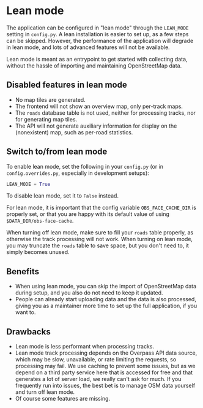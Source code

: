 # Lean mode

The application can be configured in "lean mode" through the `LEAN_MODE`
setting in `config.py`. A lean installation is easier to set up, as a few steps
can be skipped. However, the performance of the application will degrade in
lean mode, and lots of advanced features will not be available.

Lean mode is meant as an entrypoint to get started with collecting data,
without the hassle of importing and maintaining OpenStreetMap data.

## Disabled features in lean mode

* No map tiles are generated.
* The frontend will not show an overview map, only per-track maps.
* The `roads` database table is not used, neither for processing tracks, nor
  for generating map tiles.
* The API will not generate auxiliary information for display on the
  (nonexistent) map, such as per-road statistics.

## Switch to/from lean mode 

To enable lean mode, set the following in your `config.py` (or in
`config.overrides.py`, especially in development setups):

```python
LEAN_MODE = True
```

To disable lean mode, set it to `False` instead.

For lean mode, it is important that the config variable `OBS_FACE_CACHE_DIR` is
properly set, or that you are happy with its default value of using
`$DATA_DIR/obs-face-cache`.

When turning off lean mode, make sure to fill your `roads` table properly, as
otherwise the track processing will not work. When turning on lean mode, you
may truncate the `roads` table to save space, but you don't need to, it simply
becomes unused.

## Benefits

* When using lean mode, you can skip the import of OpenStreetMap data during
  setup, and you also do not need to keep it updated. 
* People can already start uploading data and the data is also processed,
  giving you as a maintainer more time to set up the full application, if you
  want to.

## Drawbacks

* Lean mode is less performant when processing tracks.
* Lean mode track processing depends on the Overpass API data source, which may
  be slow, unavailable, or rate limiting the requests, so processing may fail.
  We use caching to prevent some issues, but as we depend on a third party
  service here that is accessed for free and that generates a lot of server
  load, we really can't ask for much. If you frequently run into issues, the
  best bet is to manage OSM data yourself and turn off lean mode.
* Of course some features are missing.
